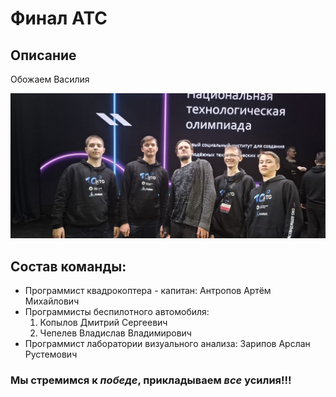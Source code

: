 <h1>
    Финал АТС
</h1>

<h2>
    Описание
</h2>

<p>
    Обожаем Василия
</p>

<img src="image/photo_with_Vasya.jpg">

<h2>
    Состав команды:
</h2>

<ul>
    <li>
        Программист квадрокоптера - капитан: Антропов Артём Михайлович
    </li>
    <li>
        Программисты беспилотного автомобиля:
            <ol type="1">
                <li>
                    Копылов Дмитрий Сергеевич
                </li>
                <li>
                    Чепелев Владислав Владимирович
                </li>
            </ol>
    </li>
    <li>
        Программист лаборатории визуального анализа: Зарипов Арслан Рустемович
    </li>
</ul>

<h3>
    Мы стремимся к <i>победе</i>, прикладываем <i>все</i> усилия!!!
</h3>